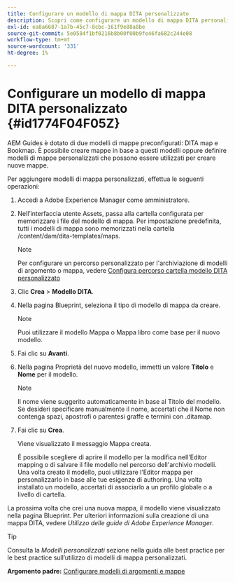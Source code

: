 ```yaml
---
title: Configurare un modello di mappa DITA personalizzato
description: Scopri come configurare un modello di mappa DITA personalizzato
exl-id: ea8a6687-1a7b-45c7-8cbc-161f9e88a8be
source-git-commit: 5e0584f1bf0216b8b00f00b9fe46fa682c244e08
workflow-type: tm+mt
source-wordcount: '331'
ht-degree: 1%

---
```


# Configurare un modello di mappa DITA personalizzato {#id1774F04F05Z}

AEM Guides è dotato di due modelli di mappe preconfigurati: DITA map e Bookmap. È possibile creare mappe in base a questi modelli oppure definire modelli di mappe personalizzati che possono essere utilizzati per creare nuove mappe.

Per aggiungere modelli di mappa personalizzati, effettua le seguenti operazioni:

1. Accedi a Adobe Experience Manager come amministratore.

1. Nell’interfaccia utente Assets, passa alla cartella configurata per memorizzare i file del modello di mappa. Per impostazione predefinita, tutti i modelli di mappa sono memorizzati nella cartella /content/dam/dita-templates/maps.

   >[!NOTE]
   >
   > Per configurare un percorso personalizzato per l&#39;archiviazione di modelli di argomento o mappa, vedere [Configura percorso cartella modello DITA personalizzato](conf-template-tags-custom-dita-topic-template.md#id191LCF0095Z)

1. Clic **Crea** \> **Modello DITA**.

1. Nella pagina Blueprint, seleziona il tipo di modello di mappa da creare.

   >[!NOTE]
   >
   > Puoi utilizzare il modello Mappa o Mappa libro come base per il nuovo modello.

1. Fai clic su **Avanti**.

1. Nella pagina Proprietà del nuovo modello, immetti un valore **Titolo** e **Nome** per il modello.

   >[!NOTE]
   >
   > Il nome viene suggerito automaticamente in base al Titolo del modello. Se desideri specificare manualmente il nome, accertati che il Nome non contenga spazi, apostrofi o parentesi graffe e termini con .ditamap.

1. Fai clic su **Crea**.

   Viene visualizzato il messaggio Mappa creata.

   È possibile scegliere di aprire il modello per la modifica nell&#39;Editor mapping o di salvare il file modello nel percorso dell&#39;archivio modelli. Una volta creato il modello, puoi utilizzare l’Editor mappa per personalizzarlo in base alle tue esigenze di authoring. Una volta installato un modello, accertati di associarlo a un profilo globale o a livello di cartella.


La prossima volta che crei una nuova mappa, il modello viene visualizzato nella pagina Blueprint. Per ulteriori informazioni sulla creazione di una mappa DITA, vedere *Utilizzo delle guide di Adobe Experience Manager*.

>[!TIP]
>
> Consulta la *Modelli personalizzati* sezione nella guida alle best practice per le best practice sull’utilizzo di modelli di mappa personalizzati.

**Argomento padre:** [Configurare modelli di argomenti e mappe](conf-template-tags.md)
